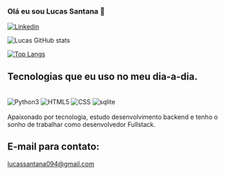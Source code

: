 ### Olá eu sou Lucas Santana 👋


[![Linkedin](https://img.shields.io/badge/LinkedIn-0077B5?style=for-the-badge&logo=linkedin&logoColor=white)](https://www.linkedin.com/in/lucas-sant-ana-magalh%C3%A3es-409300178)


![Lucas GitHub stats](https://github-readme-stats.vercel.app/api?username=MetroRug&show_icons=true&theme=cobalt)


[![Top Langs](https://github-readme-stats.vercel.app/api/top-langs/?username=MetroRug&layout=compact)](https://github.com/anuraghazra/github-readme-stats)



## Tecnologias que eu uso no meu dia-a-dia.

<div style="display: inline_block"><br/>
    <img align="center" alt="Python3" src="https://img.shields.io/badge/Python-14354C?style=for-the-badge&logo=python&logoColor=white" />
    <img align="center" alt="HTML5" src="https://img.shields.io/badge/HTML5-E34F26?style=for-the-badge&logo=html5&logoColor=white" />
    <img align="center" alt="CSS" src="https://img.shields.io/badge/CSS3-1572B6?style=for-the-badge&logo=css3&logoColor=white" />
    <img align="center" alt="sqlite" src="https://img.shields.io/badge/SQLite-07405E?style=for-the-badge&logo=sqlite&logoColor=white" />
</div>

<br/>
Apaixonado por tecnologia, estudo desenvolvimento backend e tenho o sonho de trabalhar como desenvolvedor Fullstack.

## E-mail para contato:
lucassantana094@gmail.com

